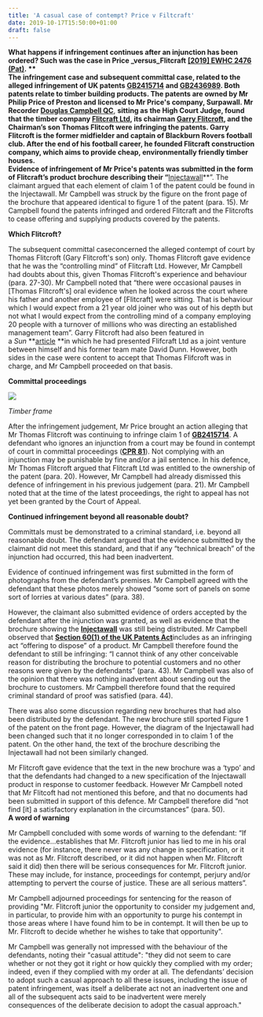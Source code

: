 ```yaml
---
title: 'A casual case of contempt? Price v Filtcraft'
date: 2019-10-17T15:50:00+01:00
draft: false
---
```


**What happens if infringement continues after an injunction has been ordered? Such was the case in Price _versus_Flitcraft** [**\[2019\] EWHC 2476 (Pat)**](https://www.bailii.org/cgi-bin/format.cgi?doc=/ew/cases/EWHC/Patents/2019/2476.html)**. **  
The infringement case and subsequent committal case, related to the alleged infringement of UK patents [**GB2415714**](https://www.ipo.gov.uk/p-ipsum/Case/PublicationNumber/GB2415714) and [**GB2436989**](https://www.ipo.gov.uk/p-ipsum/Case/PublicationNumber/GB2436989). Both patents relate to timber building products. The patents are owned by Mr Philip Price of Preston and licensed to Mr Price's company, Surpawall. Mr Recorder [**Douglas Campbell QC**](https://www.3newsquare.co.uk/barristers/douglas-campbell/)**, **sitting as the High Court Judge, found that the timber company [**Flitcraft Ltd**](https://flitcraft.co.uk/), its chairman [**Garry Flitcroft**](https://flitcraft.co.uk/1810-2/), and the Chairman’s son Thomas Flitcoft were infringing the patents. Garry Flitcroft is the former midfielder and captain of Blackburn Rovers football club. After the end of his football career, he founded Flitcraft construction company, which aims to provide cheap, environmentally friendly timber houses.  
Evidence of infringement of Mr Price's patents was submitted in the form of Flitcraft’s product brochure describing their “**[Injectawall](https://flitcraft.co.uk/injectawall/)**”. The claimant argued that each element of claim 1 of the patent could be found in the Injectawall. Mr Campbell was struck by the figure on the front page of the brochure that appeared identical to figure 1 of the patent (para. 15). Mr Campbell found the patents infringed and ordered Flitcraft and the Flitcrofts to cease offering and supplying products covered by the patents.  
  
**Which Flitcroft?**  
  
The subsequent committal caseconcerned the alleged contempt of court by Thomas Flitcroft (Gary Flitcroft's son) only. Thomas Flitcroft gave evidence that he was the “controlling mind” of Flitcraft Ltd. However, Mr Campbell had doubts about this, given Thomas Flitcroft's experience and behaviour (para. 27-30). Mr Campbell noted that “there were occasional pauses in \[Thomas Flitcroft's\] oral evidence when he looked across the court where his father and another employee of \[Flitcraft\] were sitting. That is behaviour which I would expect from a 21 year old joiner who was out of his depth but not what I would expect from the controlling mind of a company employing 20 people with a turnover of millions who was directing an established management team”. Garry Flitcroft had also been featured in a _Sun_ **[article](https://www.thesun.co.uk/sport/football/8705822/blackburn-rovers-garry-flitcroft-and-david-dunn/) **in which he had presented Flifcraft Ltd as a joint venture between himself and his former team mate David Dunn. However, both sides in the case were content to accept that Thomas Flifcroft was in charge, and Mr Campbell proceeded on that basis.  
  

**Committal proceedings**  
  

[![](https://1.bp.blogspot.com/-cNSZADQuO_8/XaMiPsSvawI/AAAAAAAAJPc/9K8GiI4B32oVB50TVmUHfAYIk5EwNXWzACNcBGAsYHQ/s400/architecture-for-animals-formation-association_dezeen_784_0%2B%25281%2529.jpg)](https://1.bp.blogspot.com/-cNSZADQuO_8/XaMiPsSvawI/AAAAAAAAJPc/9K8GiI4B32oVB50TVmUHfAYIk5EwNXWzACNcBGAsYHQ/s1600/architecture-for-animals-formation-association_dezeen_784_0%2B%25281%2529.jpg)

_Timber frame_

After the infringement judgement, Mr Price brought an action alleging that Mr Thomas Flitcroft was continuing to infringe claim 1 of [**GB2415714**](https://www.ipo.gov.uk/p-ipsum/Case/PublicationNumber/GB2415714). A defendant who ignores an injunction from a court may be found in contempt of court in committal proceedings (**[CPR 81](https://www.justice.gov.uk/courts/procedure-rules/civil/rules/part-81-applications-and-proceedings-in-relation-to-contempt-of-court)**). Not complying with an injunction may be punishable by fine and/or a jail sentence. In his defence, Mr Thomas Flitcroft argued that Flitcraft Ltd was entitled to the ownership of the patent (para. 20). However, Mr Campbell had already dismissed this defence of infringement in his previous judgement (para. 21). Mr Campbell noted that at the time of the latest proceedings, the right to appeal has not yet been granted by the Court of Appeal.

  

**Continued infringement beyond all reasonable doubt?**

  

Committals must be demonstrated to a criminal standard, i.e. beyond all reasonable doubt. The defendant argued that the evidence submitted by the claimant did not meet this standard, and that if any “technical breach” of the injunction had occurred, this had been inadvertent.

  

Evidence of continued infringement was first submitted in the form of photographs from the defendant’s premises. Mr Campbell agreed with the defendant that these photos merely showed “some sort of panels on some sort of lorries at various dates” (para. 38).

  

However, the claimant also submitted evidence of orders accepted by the defendant after the injunction was granted, as well as evidence that the brochure showing the [**Injectawall**](https://flitcraft.co.uk/injectawall/)  was still being distributed. Mr Campbell observed that [**Section 60(1) of the UK Patents Act**](https://www.legislation.gov.uk/ukpga/1977/37/section/60)includes as an infringing act “offering to dispose” of a product. Mr Campbell therefore found the defendant to still be infringing: “I cannot think of any other conceivable reason for distributing the brochure to potential customers and no other reasons were given by the defendants” (para. 43). Mr Campbell was also of the opinion that there was nothing inadvertent about sending out the brochure to customers. Mr Campbell therefore found that the required criminal standard of proof was satisfied (para. 44).

  

There was also some discussion regarding new brochures that had also been distributed by the defendant. The new brochure still sported Figure 1 of the patent on the front page. However, the diagram of the Injectawall had been changed such that it no longer corresponded in to claim 1 of the patent. On the other hand, the text of the brochure describing the Injectawall had not been similarly changed.

  

Mr Flitcroft gave evidence that the text in the new brochure was a ‘typo’ and that the defendants had changed to a new specification of the Injectawall product in response to customer feedback. However Mr Campbell noted that Mr Flitcoft had not mentioned this before, and that no documents had been submitted in support of this defence. Mr Campbell therefore did “not find \[it\] a satisfactory explanation in the circumstances” (para. 50).  
**A word of warning**

  

Mr Campbell concluded with some words of warning to the defendant: “If the evidence…establishes that Mr. Flitcroft junior has lied to me in his oral evidence (for instance, there never was any change in specification, or it was not as Mr. Flitcroft described, or it did not happen when Mr. Flitcroft said it did) then there will be serious consequences for Mr. Flitcroft junior. These may include, for instance, proceedings for contempt, perjury and/or attempting to pervert the course of justice. These are all serious matters”.

  

Mr Campbell adjourned proceedings for sentencing for the reason of providing "Mr. Flitcroft junior the opportunity to consider my judgement and, in particular, to provide him with an opportunity to purge his contempt in those areas where I have found him to be in contempt. It will then be up to Mr. Flitcroft to decide whether he wishes to take that opportunity".  
  
Mr Campbell was generally not impressed with the behaviour of the defendants, noting their "casual attitude": "they did not seem to care whether or not they got it right or how quickly they complied with my order; indeed, even if they complied with my order at all. The defendants’ decision to adopt such a casual approach to all these issues, including the issue of patent infringement, was itself a deliberate act not an inadvertent one and all of the subsequent acts said to be inadvertent were merely consequences of the deliberate decision to adopt the casual approach."
